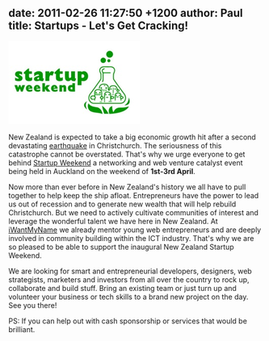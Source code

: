 date: 2011-02-26 11:27:50 +1200
author: Paul
title: Startups - Let's Get Cracking!
----

![sw65.jpg](/media/2011-02-26-sw65.jpg)

New Zealand is expected to take a big economic growth hit after a second devastating [earthquake](https://iwantmyname.com/blog/2011/02/christchurch-quake-shock.html) in Christchurch. The seriousness of this catastrophe cannot be overstated. That's why we urge everyone to get behind [Startup Weekend](http://auckland.startupweekend.org/) a networking and web venture catalyst event being held in Auckland on the weekend of **1st-3rd April**.

Now more than ever before in New Zealand's history we all have to pull together to help keep the ship afloat. Entrepreneurs have the power to lead us out of recession and to generate new wealth that will help rebuild Christchurch. But we need to actively cultivate communities of interest and leverage the wonderful talent we have here in New Zealand. At [iWantMyName](https://iwantmyname.co.nz/) we already mentor young web entrepreneurs and are deeply involved in community building within the ICT industry. That's why we are so pleased to be able to support the inaugural New Zealand Startup Weekend.

We are looking for smart and entrepreneurial developers, designers, web strategists, marketers and investors from all over the country to rock up, collaborate and build stuff. Bring an existing team or just turn up and volunteer your business or tech skills to a brand new project on the day. See you there!

PS: If you can help out with cash sponsorship or services that would be brilliant.
